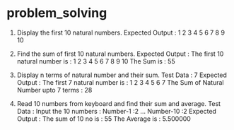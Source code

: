 # problem_solving

1. Display the first 10 natural numbers.
Expected Output :
1 2 3 4 5 6 7 8 9 10

2. Find the sum of first 10 natural numbers.
Expected Output :
The first 10 natural number is :
1 2 3 4 5 6 7 8 9 10
The Sum is : 55

3. Display n terms of natural number and their sum.
Test Data : 7
Expected Output :
The first 7 natural number is :
1 2 3 4 5 6 7
The Sum of Natural Number upto 7 terms : 28

4. Read 10 numbers from keyboard and find their sum and average.
Test Data :
Input the 10 numbers :
Number-1 :2
...
Number-10 :2
Expected Output :
The sum of 10 no is : 55
The Average is : 5.500000

